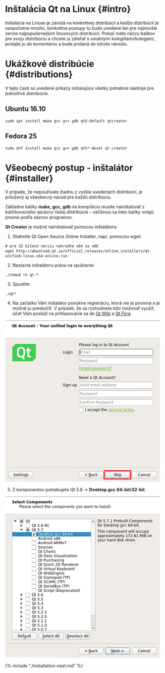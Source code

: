 # Inštalácia Qt na Linux {#intro}

Inštalácia na Linuxe je závislá na konkrétnej distribúcii a kedže distribúcií je nespočetne mnoho, konkrétne postupy tu budú uvedené len pre najnovšie verzie najpopulárnejších linuxových distribúcií. Pokiaľ máte názvy balíkov pre svoju distribúciu a chcete ju zdieľať s ostatnými kolegiňami/kolegami, pridajte ju do komentárov a bude pridaná do tohoto návodu.

# Ukážkové distribúcie {#distributions}

V tejto časti sú uvedené príkazy inštalujúce všetky potrebné nástroje pre jednotlivé distribúcie.

## Ubuntu 16.10

```
sudo apt install make gcc g++ gdb qt5-default qtcreator
```

## Fedora 25

```
sudo dnf install make gcc g++ gdb qt5*-devel qt-creator
```

# Všeobecný postup - inštalátor {#installer}

V prípade, že nepoužívate žiadnu z vyššie uvedených distribúcií, je priložený aj všeobecný návod pre každú distribúciu.

Základne balíky **make, gcc, gdb** na kompiláciu musíte nainštalovať z balíčkovacieho správcu Vašej distribúcie - väčšinou sa tieto balíky volajú presne podľa názvov programov.

**Qt Creator** je možné nainštalovať pomocou inštalátora:

1. Stiahnite Qt Open Source Online Installer, napr. pomocou wget:
  ```
  # pre 32 bitovú verziu nahradťe x64 za x86
  wget http://download.qt.io/official_releases/online_installers/qt-unified-linux-x64-online.run
  ```
2. Nastavte inštalátoru práva na spúštanie:
  ```
  ./chmod +x qt-*
  ```
3. Spustite:
  ```
  ./qt*
  ```
4. Na začiatku Vám inštalátor ponúkne registráciu, ktorá nie je povinná a je možné ju preskočiť. V prípade, že sa rozhodnete túto možnosť využiť, účet Vám poslúži na prihlasovanie sa do [Qt Wiki](https://wiki.qt.io/Main) a [Qt Fóra](https://forum.qt.io/).
  
  ![](../images/qt-creator/linux_install_01.png)
  
5. Z komponentov potrebujete Qt 5.8 → **Desktop gcc 64-bit/32-bit**
  
  ![](../images/qt-creator/linux_install_03.png)


{% include "./installation-next.md" %}